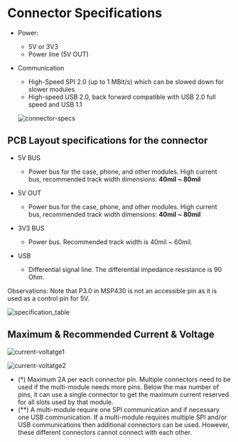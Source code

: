 # Connector Specifications

* Power:
    * 5V or 3V3
    * Power line (5V OUT) 
* Communication
    * High-Speed SPI 2.0 (up to 1 MBit/s) which can be slowed down for slower modules
    * High-speed USB 2.0, back forward compatible with USB 2.0 full speed and USB 1.1

    ![connector-specs]
    

## PCB Layout specifications for the connector 
* 5V BUS
    * Power bus for the case, phone, and other modules. High current bus, recommended track width dimensions:  **40mil ~ 80mil**

* 5V OUT
    * Power bus for the case, phone, and other modules. High current bus, recommended track width dimensions:  **40mil ~ 80mil**

* 3V3 BUS
    * Power bus. Recommended track width is 40mil ~ 60mil.
* USB
    * Differential signal line. The differential impedance resistance is 90 Ohm.

Observations: Note that P3.0 in MSP430 is not an accessible pin as it is used as a control pin for 5V.

![specification_table]

## Maximum & Recommended Current & Voltage


![current-voltatge1]

![current-voltatge2]

* (*) Maximum 2A per each connector pin. Multiple connectors need to be used if the multi-module needs more pins. Below the max number of pins, it can use a single connector to get the maximum current reserved for all slots used by that module.
* (**) A multi-module require one SPI communication and if necessary one USB communication. If a multi-module requires multiple SPI and/or USB communications then additional connectors can be used. However, these different connectors cannot connect with each other.


[connector-specs]:https://github.com/nexpaq/developer-documentation/blob/master/images/connector-specs.PNG
[specification_table]:https://github.com/nexpaq/developer-documentation/blob/master/images/specification_table.PNG
[current-voltatge1]:https://github.com/nexpaq/developer-documentation/blob/master/images/current-voltage1.PNG
[current-voltatge2]:https://github.com/nexpaq/developer-documentation/blob/master/images/current-voltage2.PNG